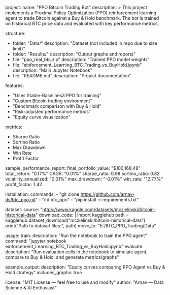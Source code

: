 project:
  name: "PPO Bitcoin Trading Bot"
  description: >
    This project implements a Proximal Policy Optimization (PPO) reinforcement learning
    agent to trade Bitcoin against a Buy & Hold benchmark. The bot is trained on historical
    BTC price data and evaluated with key performance metrics.

structure:
  - folder: "Data/"
    description: "Dataset (not included in repo due to size limit)"
  - folder: "Results/"
    description: "Output graphs and reports"
  - file: "ppo_real_btc.zip"
    description: "Trained PPO model weights"
  - file: "einforcement_Learning_BTC_Trading_vs_BuyHold.ipynb"
    description: "Main Jupyter Notebook"
  - file: "README.md"
    description: "Project documentation"

features:
  - "Uses Stable-Baselines3 PPO for training"
  - "Custom Bitcoin trading environment"
  - "Benchmark comparison with Buy & Hold"
  - "Risk-adjusted performance metrics"
  - "Equity curve visualization"

metrics:
  - Sharpe Ratio
  - Sortino Ratio
  - Max Drawdown
  - Win Rate
  - Profit Factor

sample_performance_report:
  final_portfolio_value: "$100,168.48"
  total_return: "0.17%"
  CAGR: "0.01%"
  sharpe_ratio: 0.98
  sortino_ratio: 0.82
  volatility_annualized: "0.01%"
  max_drawdown: "-0.01%"
  win_rate: "12.77%"
  profit_factor: 1.42

installation:
  commands:
    - "git clone https://github.com/arnav-ds/btc_ppo.git"
    - "cd btc_ppo"
    - "pip install -r requirements.txt"

dataset:
  source: "https://www.kaggle.com/datasets/mczielinski/bitcoin-historical-data"
  download_code: |
    import kagglehub
    path = kagglehub.dataset_download("mczielinski/bitcoin-historical-data")
    print("Path to dataset files:", path)
  move_to: "E:/BTC_PPO_Trading/Data"

usage:
  train:
    description: "Run the notebook to train the PPO agent"
    command: "jupyter notebook einforcement_Learning_BTC_Trading_vs_BuyHold.ipynb"
  evaluate:
    description: "Run evaluation cells in the notebook to simulate agent, compare to Buy & Hold, and generate metrics/graphs"

example_output:
  description: "Equity curves comparing PPO Agent vs Buy & Hold strategy"
  includes_graphs: true

license: "MIT License — feel free to use and modify"
author: "Arnav — Data Science & AI Enthusiast"
